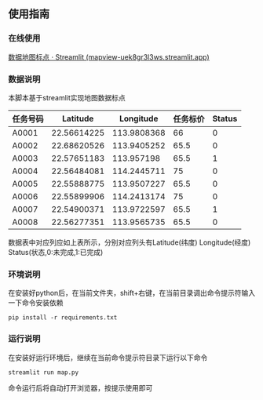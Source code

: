 ## 使用指南

### 在线使用

[数据地图标点 · Streamlit (mapview-uek8gr3l3ws.streamlit.app)](https://mapview-uek8gr3l3ws.streamlit.app/)

### 数据说明

本脚本基于streamlit实现地图数据标点

| 任务号码 | Latitude    | Longitude   | 任务标价 | Status |
| -------- | ----------- | ----------- | -------- | ------ |
| A0001    | 22.56614225 | 113.9808368 | 66       | 0      |
| A0002    | 22.68620526 | 113.9405252 | 65.5     | 0      |
| A0003    | 22.57651183 | 113.957198  | 65.5     | 1      |
| A0004    | 22.56484081 | 114.2445711 | 75       | 0      |
| A0005    | 22.55888775 | 113.9507227 | 65.5     | 0      |
| A0006    | 22.55899906 | 114.2413174 | 75       | 0      |
| A0007    | 22.54900371 | 113.9722597 | 65.5     | 1      |
| A0008    | 22.56277351 | 113.9565735 | 65.5     | 0      |

数据表中对应列应如上表所示，分别对应列头有Latitude(纬度) Longitude(经度) Status(状态,0:未完成,1:已完成)

### 环境说明

在安装好python后，在当前文件夹，shift+右键，在当前目录调出命令提示符输入一下命令安装依赖

`pip install -r requirements.txt `

### 运行说明

在安装好运行环境后，继续在当前命令提示符目录下运行以下命令

`streamlit run map.py`

命令运行后将自动打开浏览器，按提示使用即可